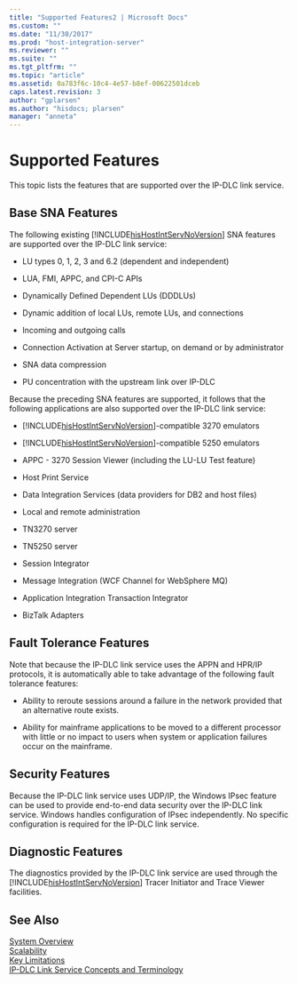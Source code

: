 ```yaml
---
title: "Supported Features2 | Microsoft Docs"
ms.custom: ""
ms.date: "11/30/2017"
ms.prod: "host-integration-server"
ms.reviewer: ""
ms.suite: ""
ms.tgt_pltfrm: ""
ms.topic: "article"
ms.assetid: 0a783f6c-10c4-4e57-b8ef-00622501dceb
caps.latest.revision: 3
author: "gplarsen"
ms.author: "hisdocs; plarsen"
manager: "anneta"
---
```

# Supported Features
This topic lists the features that are supported over the IP-DLC link service.  
  
## Base SNA Features  
 The following existing [!INCLUDE[hisHostIntServNoVersion](../includes/hishostintservnoversion-md.md)] SNA features are supported over the IP-DLC link service:  
  
-   LU types 0, 1, 2, 3 and 6.2 (dependent and independent)  
  
-   LUA, FMI, APPC, and CPI-C APIs  
  
-   Dynamically Defined Dependent LUs (DDDLUs)  
  
-   Dynamic addition of local LUs, remote LUs, and connections  
  
-   Incoming and outgoing calls  
  
-   Connection Activation at Server startup, on demand or by administrator  
  
-   SNA data compression  
  
-   PU concentration with the upstream link over IP-DLC  
  
 Because the preceding SNA features are supported, it follows that the following applications are also supported over the IP-DLC link service:  
  
-   [!INCLUDE[hisHostIntServNoVersion](../includes/hishostintservnoversion-md.md)]-compatible 3270 emulators  
  
-   [!INCLUDE[hisHostIntServNoVersion](../includes/hishostintservnoversion-md.md)]-compatible 5250 emulators  
  
-   APPC - 3270 Session Viewer (including the LU-LU Test feature)  
  
-   Host Print Service  
  
-   Data Integration Services (data providers for DB2 and host files)  
  
-   Local and remote administration  
  
-   TN3270 server  
  
-   TN5250 server  
  
-   Session Integrator  
  
-   Message Integration (WCF Channel for WebSphere MQ)  
  
-   Application Integration Transaction Integrator  
  
-   BizTalk Adapters  
  
## Fault Tolerance Features  
 Note that because the IP-DLC link service uses the APPN and HPR/IP protocols, it is automatically able to take advantage of the following fault tolerance features:  
  
-   Ability to reroute sessions around a failure in the network provided that an alternative route exists.  
  
-   Ability for mainframe applications to be moved to a different processor with little or no impact to users when system or application failures occur on the mainframe.  
  
## Security Features  
 Because the IP-DLC link service uses UDP/IP, the Windows IPsec feature can be used to provide end-to-end data security over the IP-DLC link service. Windows handles configuration of IPsec independently. No specific configuration is required for the IP-DLC link service.  
  
## Diagnostic Features  
 The diagnostics provided by the IP-DLC link service are used through the [!INCLUDE[hisHostIntServNoVersion](../includes/hishostintservnoversion-md.md)] Tracer Initiator and Trace Viewer facilities.  
  
## See Also  
 [System Overview](../core/system-overview1.md)   
 [Scalability](../core/scalability1.md)   
 [Key Limitations](../core/key-limitations2.md)   
 [IP-DLC Link Service Concepts and Terminology](../core/ip-dlc-link-service-concepts-and-terminology1.md)